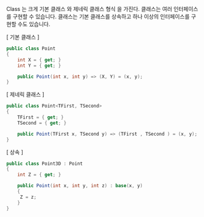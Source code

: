 Class 는 크게 기본 클래스 와 제네릭 클래스 형식 을 가진다.
클래스는 여러 인터페이스를 구현할 수 있습니다. 
클래스는 기본 클래스를 상속하고 하나 이상의 인터페이스를 구현할 수도 있습니다.

   [ 기본 클래스 ]
```C#
public class Point
{
	int X = { get; }
	int Y = { get; }

	public Point(int x, int y) => (X, Y) = (x, y);
}
```
  [ 제네릭 클래스 ]
```C#
public class Point<TFirst, TSecond>
{
	TFirst = { get; }
	TSecond = { get; }

	public Point(TFirst x, TSecond y) => (TFirst , TSecond ) = (x, y);
}
```
  [ 상속 ]
```C#
public class Point3D : Point
{
	int Z = { get; }

	public Point(int x, int y, int z) : base(x, y)
	{
	 Z = z;
	}
}
```

